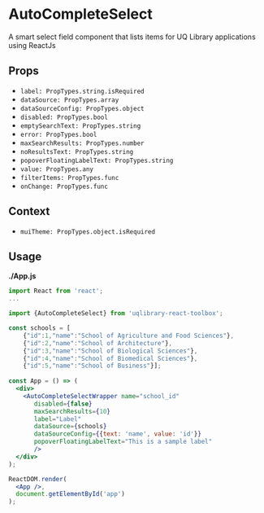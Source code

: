 # AutoCompleteSelect

A smart select field component that lists items for UQ Library applications using ReactJs

## Props
- `label: PropTypes.string.isRequired`
- `dataSource: PropTypes.array`
- `dataSourceConfig: PropTypes.object`
- `disabled: PropTypes.bool`
- `emptySearchText: PropTypes.string`
- `error: PropTypes.bool`
- `maxSearchResults: PropTypes.number`
- `noResultsText: PropTypes.string`
- `popoverFloatingLabelText: PropTypes.string`
- `value: PropTypes.any`
- `filterItems: PropTypes.func`
- `onChange: PropTypes.func`


## Context
- `muiTheme: PropTypes.object.isRequired`

## Usage

**./App.js**
```jsx
import React from 'react';
...

import {AutoCompleteSelect} from 'uqlibrary-react-toolbox';

const schools = [
    {"id":1,"name":"School of Agriculture and Food Sciences"},
    {"id":2,"name":"School of Architecture"},
    {"id":3,"name":"School of Biological Sciences"},
    {"id":4,"name":"School of Biomedical Sciences"},
    {"id":5,"name":"School of Business"}];
 
const App = () => (
  <div>
    <AutoCompleteSelectWrapper name="school_id"
       disabled={false}
       maxSearchResults={10}
       label="Label"
       dataSource={schools}
       dataSourceConfig={{text: 'name', value: 'id'}}
       popoverFloatingLabelText="This is a sample label"
       />
  </div>
);

ReactDOM.render(
  <App />,
  document.getElementById('app')
);
```
